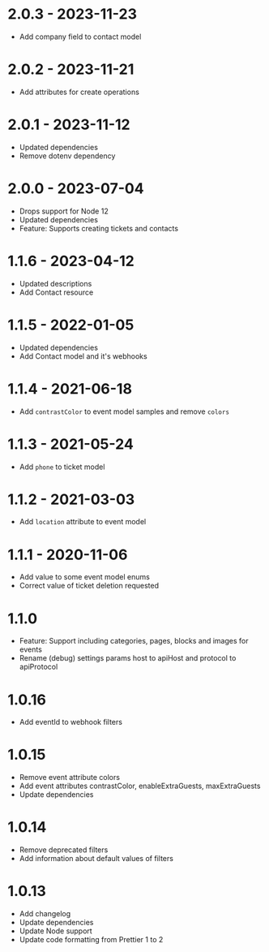 # 2.0.3 - 2023-11-23

- Add company field to contact model

# 2.0.2 - 2023-11-21

- Add attributes for create operations

# 2.0.1 - 2023-11-12

- Updated dependencies
- Remove dotenv dependency

# 2.0.0 - 2023-07-04

- Drops support for Node 12
- Updated dependencies
- Feature: Supports creating tickets and contacts

# 1.1.6 - 2023-04-12

- Updated descriptions
- Add Contact resource

# 1.1.5 - 2022-01-05

- Updated dependencies
- Add Contact model and it's webhooks

# 1.1.4 - 2021-06-18

- Add `contrastColor` to event model samples and remove `colors`

# 1.1.3 - 2021-05-24

- Add `phone` to ticket model

# 1.1.2 - 2021-03-03

- Add `location` attribute to event model

# 1.1.1 - 2020-11-06

- Add value to some event model enums
- Correct value of ticket deletion requested

# 1.1.0

- Feature: Support including categories, pages, blocks and images for events
- Rename (debug) settings params host to apiHost and protocol to apiProtocol

# 1.0.16

- Add eventId to webhook filters

# 1.0.15

- Remove event attribute colors
- Add event attributes contrastColor, enableExtraGuests, maxExtraGuests
- Update dependencies

# 1.0.14

- Remove deprecated filters
- Add information about default values of filters

# 1.0.13

- Add changelog
- Update dependencies
- Update Node support
- Update code formatting from Prettier 1 to 2
